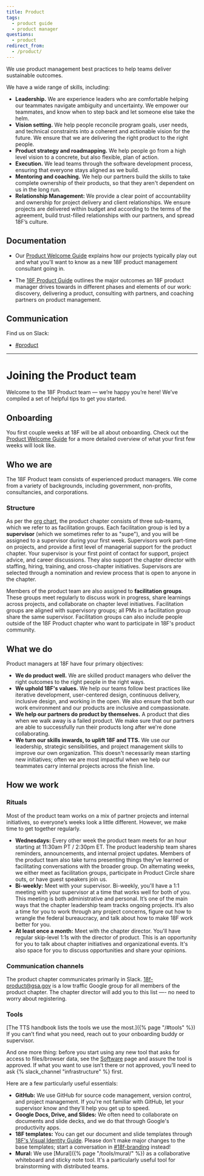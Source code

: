 ```yaml
---
title: Product
tags:
  - product guide
  - product manager
questions:
  - product
redirect_from:
  - /product/
---
```


We use product management best practices to help teams deliver sustainable
outcomes.

We have a wide range of skills, including:

- **Leadership.** We are experience leaders who are comfortable helping our
  teammates navigate ambiguity and uncertainty. We empower our teammates, and
  know when to step back and let someone else take the helm.
- **Vision setting.** We help people reconcile program goals, user needs, and
  technical constraints into a coherent and actionable vision for the future. We
  ensure that we are delivering the right product to the right people.
- **Product strategy and roadmapping.** We help people go from a high level
  vision to a concrete, but also flexible, plan of action.
- **Execution.** We lead teams through the software development process,
  ensuring that everyone stays aligned as we build.
- **Mentoring and coaching.** We help our partners build the skills to take
  complete ownership of their products, so that they aren't dependent on us in
  the long run.
- **Relationship Management:** We provide a clear point of accountability and
  ownership for project delivery and client relationships. We ensure projects
  are delivered within budget and according to the terms of the agreement, build
  trust-filled relationships with our partners, and spread 18F’s culture.

## Documentation

- Our
  [Product Welcome Guide](https://docs.google.com/document/d/18YQtfLVb4klrZlUhKpZWYcDmM_PNKeYsWTPqMrcWcLE/edit#heading=h.3aypeb3a9sqy)
  explains how our projects typically play out and what you’ll want to know as a
  new 18F product management consultant going in.

- The [18F Product Guide](https://product-guide.18f.gov/) outlines the major
  outcomes an 18F product manager drives towards in different phases and
  elements of our work: discovery, delivering a product, consulting with
  partners, and coaching partners on product management.

## Communication

Find us on Slack:

- [#product](https://slack.com/app_redirect?channel=product)

---

# Joining the Product team

Welcome to the 18F Product team — we’re happy you’re here! We’ve compiled a set
of helpful tips to get you started.

## Onboarding

You first couple weeks at 18F will be all about onboarding. Check out the
[Product Welcome Guide](https://docs.google.com/document/d/18YQtfLVb4klrZlUhKpZWYcDmM_PNKeYsWTPqMrcWcLE/edit#heading=h.3aypeb3a9sqy)
for a more detailed overview of what your first few weeks will look like.

## Who we are

The 18F Product team consists of experienced product managers. We come from a
variety of backgrounds, including government, non-profits, consultancies, and
corporations.

### Structure

As per the
[org chart](https://docs.google.com/presentation/d/189TanLPSFF9MWvNr6VdfUvhBAWBSXeoCSGD2ZXRDm3s/edit#slide=id.g3f7d5fd6a1_2_81),
the product chapter consists of three sub-teams, which we refer to as
facilitation groups. Each facilitation group is led by a **supervisor** (which
we sometimes refer to as "supe"), and you will be assigned to a supervisor
during your first week. Supervisors work part-time on projects, and provide a
first level of managerial support for the product chapter. Your supervisor is
your first point of contact for support, project advice, and career discussions.
They also support the chapter director with staffing, hiring, training, and
cross-chapter initiatives. Supervisors are selected through a nomination and
review process that is open to anyone in the chapter.

Members of the product team are also assigned to **facilitation groups**. These
groups meet regularly to discuss work in progress, share learnings across
projects, and collaborate on chapter level initiatives. Facilitation groups are
aligned with supervisory groups; all PMs in a facilitation group share the same
supervisor. Facilitation groups can also include people outside of the 18F
Product chapter who want to participate in 18F's product community.

## What we do

Product managers at 18F have four primary objectives:

- **We do product well.** We are skilled product managers who deliver the right
  outcomes to the right people in the right ways.
- **We uphold 18F's values.** We help our teams follow best practices like
  iterative development, user-centered design, continuous delivery, inclusive
  design, and working in the open. We also ensure that both our work environment
  and our products are inclusive and compassionate.
- **We help our partners do product by themselves.** A product that dies when we
  walk away is a failed product. We make sure that our partners are able to
  successfully run their products long after we're done collaborating.
- **We turn our skills inwards, to uplift 18F and TTS.** We use our leadership,
  strategic sensibilities, and project management skills to improve our own
  organization. This doesn't necessarily mean starting new initiatives; often we
  are most impactful when we help our teammates carry internal projects across
  the finish line.

## How we work

### Rituals

Most of the product team works on a mix of partner projects and internal
initiatives, so everyone’s weeks look a little different. However, we make time
to get together regularly.

- **Wednesdays:** Every other week the product team meets for an hour starting
  at 11:30am PT / 2:30pm ET. The product leadership team shares reminders,
  announcements, and internal project updates. Members of the product team also
  take turns presenting things they've learned or facilitating conversations
  with the broader group. On alternating weeks, we either meet as facilitation
  groups, participate in Product Circle share outs, or have guest speakers join
  us.
- **Bi-weekly:** Meet with your supervisor. Bi-weekly, you'll have a 1:1 meeting
  with your supervisor at a time that works well for both of you. This meeting
  is both administrative and personal. It’s one of the main ways that the
  chapter leadership team tracks ongoing projects. It’s also a time for you to
  work through any project concerns, figure out how to wrangle the federal
  bureaucracy, and talk about how to make 18F work better for you.
- **At least once a month:** Meet with the chapter director. You'll have regular
  skip-level 1:1s with the director of product. This is an opportunity for you
  to talk about chapter initiatives and organizational events. It's also space
  for you to discuss opportunities and share your opinions.

### Communication channels

The product chapter communicates primarily in Slack. 18f-product@gsa.gov is a
low traffic Google group for all members of the product chapter. The chapter
director will add you to this list —- no need to worry about registering.

### Tools

[The TTS handbook lists the tools we use the most.]({% page "/#tools" %}) If you
can’t find what you need, reach out to your onboarding buddy or supervisor.

And one more thing: before you start using any new tool that asks for access to
files/browser data, see the [Software]({{base.baseurl}}/software/) page and
assure the tool is approved. If what you want to use isn’t there or not
approved, you’ll need to ask {% slack_channel "infrastructure" %} first.

Here are a few particularly useful essentials:

- **GitHub:** We use GitHub for source code management, version control, and
  project management. If you're not familiar with GitHub, let your supervisor
  know and they'll help you get up to speed.
- **Google Docs, Drive, and Slides:** We often need to collaborate on documents
  and slide decks, and we do that through Google's productivity apps.
- **18F templates:** You can get our document and slide templates through
  [18F's Visual Identity Guide](https://brand.18f.gov/templates). Please don't
  make major changes to the base templates; start a conversation in
  [#18f-branding](https://gsa-tts.slack.com/app_redirect?channel=18f-branding)
  instead!
- **Mural:** We use [Mural]({% page "/tools/mural/" %}) as a collaborative
  whiteboard and sticky note tool. It's a particularly useful tool for
  brainstorming with distributed teams.
